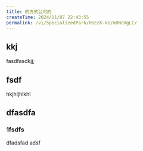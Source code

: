 ```yaml
---
title: 的方式公司的
createTime: 2024/11/07 22:43:55
permalink: /vi/SpecializedPark/HsEcK-kG/m0NcUgLC/
---
```


## kkj 
fasdfasdkjj;


## fsdf 


hkjhljhlkhl


## dfasdfa 

### 1fsdfs

dfadsfad adsf
